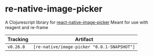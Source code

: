 # re-native-image-picker

A Clojurescript library for [react-native-image-picker](https://github.com/marcshilling/react-native-image-picker)
Meant for use with reagent and re-frame

Tracking      | Artifact
--------------|---------|
`v0.26.0`     | `[re-native/image-picker "0.0.1-SNAPSHOT"]`
